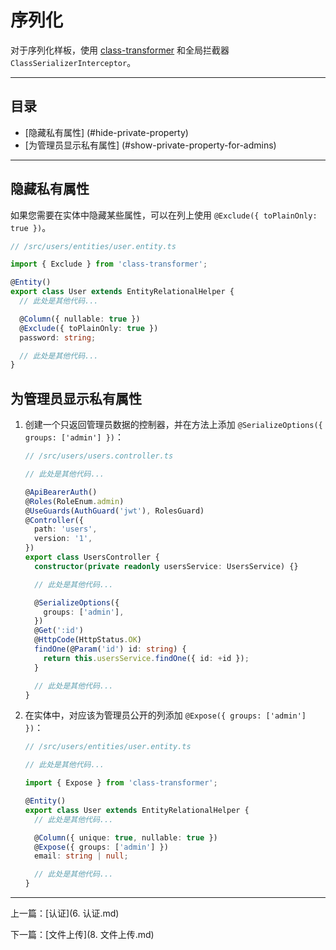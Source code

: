 # 序列化

对于序列化样板，使用 [class-transformer](https://www.npmjs.com/package/class-transformer) 和全局拦截器 `ClassSerializerInterceptor`。

---

## 目录 <!-- omit in toc -->

- [隐藏私有属性] (#hide-private-property)
- [为管理员显示私有属性] (#show-private-property-for-admins)

---

## 隐藏私有属性

如果您需要在实体中隐藏某些属性，可以在列上使用 `@Exclude({ toPlainOnly: true })`。

```ts
// /src/users/entities/user.entity.ts

import { Exclude } from 'class-transformer';

@Entity()
export class User extends EntityRelationalHelper {
  // 此处是其他代码...

  @Column({ nullable: true })
  @Exclude({ toPlainOnly: true })
  password: string;

  // 此处是其他代码...
}
```

## 为管理员显示私有属性

1. 创建一个只返回管理员数据的控制器，并在方法上添加 `@SerializeOptions({ groups: ['admin'] })`：

   ```ts
   // /src/users/users.controller.ts

   // 此处是其他代码...

   @ApiBearerAuth()
   @Roles(RoleEnum.admin)
   @UseGuards(AuthGuard('jwt'), RolesGuard)
   @Controller({
     path: 'users',
     version: '1',
   })
   export class UsersController {
     constructor(private readonly usersService: UsersService) {}

     // 此处是其他代码...

     @SerializeOptions({
       groups: ['admin'],
     })
     @Get(':id')
     @HttpCode(HttpStatus.OK)
     findOne(@Param('id') id: string) {
       return this.usersService.findOne({ id: +id });
     }

     // 此处是其他代码...
   }
   ```

1. 在实体中，对应该为管理员公开的列添加 `@Expose({ groups: ['admin'] })`：

   ```ts
   // /src/users/entities/user.entity.ts

   // 此处是其他代码...

   import { Expose } from 'class-transformer';

   @Entity()
   export class User extends EntityRelationalHelper {
     // 此处是其他代码...

     @Column({ unique: true, nullable: true })
     @Expose({ groups: ['admin'] })
     email: string | null;

     // 此处是其他代码...
   }
   ```

---

上一篇：[认证](6. 认证.md)

下一篇：[文件上传](8. 文件上传.md)
